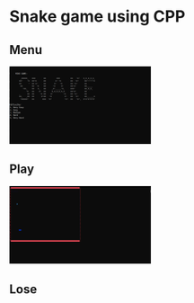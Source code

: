 # Snake game using CPP

## Menu

<img src='images/menu.png' style='width:50%'>

## Play

<img src='images/in_game.png' style='width:50%'>

## Lose

<img scr='images/lose.png' style='width:50%'>
